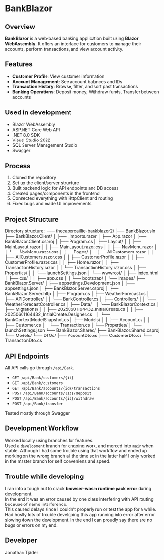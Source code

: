 # BankBlazor

## Overview  
**BankBlazor** is a web-based banking application built using **Blazor WebAssembly**. It offers an interface for customers to manage their accounts, perform transactions, and view account activity.

## Features  
- **Customer Profile**: View customer information  
- **Account Management**: See account balances and IDs  
- **Transaction History**: Browse, filter, and sort past transactions  
- **Banking Operations**: Deposit money, Withdraw funds, Transfer between accounts  

## Used in development  
- Blazor WebAssembly  
- ASP.NET Core Web API  
- .NET 8.0 SDK  
- Visual Studio 2022  
- SQL Server Management Studio  
- Swagger

## Process  
1. Cloned the repository  
2. Set up the client/server structure  
3. Built backend logic for API endpoints and DB access  
4. Created pages/components in the frontend  
5. Connected everything with HttpClient and routing
6. Fixed bugs and made UI improvements

## Project Structure  
Directory structure:
└── thecapercaillie-bankblazor2/
    ├── BankBlazor.sln
    ├── BankBlazor.Client/
    │   ├── _Imports.razor
    │   ├── App.razor
    │   ├── BankBlazor.Client.csproj
    │   ├── Program.cs
    │   ├── Layout/
    │   │   ├── MainLayout.razor
    │   │   ├── MainLayout.razor.css
    │   │   ├── NavMenu.razor
    │   │   └── NavMenu.razor.css
    │   ├── Pages/
    │   │   ├── AllCustomers.razor
    │   │   ├── AllCustomers.razor.css
    │   │   ├── CustomerProfile.razor
    │   │   ├── CustomerProfile.razor.css
    │   │   ├── Home.razor
    │   │   ├── TransactionHistory.razor
    │   │   └── TransactionHistory.razor.css
    │   ├── Properties/
    │   │   └── launchSettings.json
    │   └── wwwroot/
    │       ├── index.html
    │       ├── css/
    │       │   ├── app.css
    │       │   └── bootstrap/
    │       └── images/
    ├── BankBlazor.Server/
    │   ├── appsettings.Development.json
    │   ├── appsettings.json
    │   ├── BankBlazor.Server.csproj
    │   ├── BankBlazor.Server.http
    │   ├── Program.cs
    │   ├── WeatherForecast.cs
    │   ├── APIController/
    │   │   └── BankController.cs
    │   ├── Controllers/
    │   │   └── WeatherForecastController.cs
    │   ├── Data/
    │   │   └── BankBlazorContext.cs
    │   ├── Migrations/
    │   │   ├── 20250601164432_InitialCreate.cs
    │   │   ├── 20250601164432_InitialCreate.Designer.cs
    │   │   └── BankContextModelSnapshot.cs
    │   ├── Models/
    │   │   ├── Account.cs
    │   │   ├── Customer.cs
    │   │   └── Transaction.cs
    │   └── Properties/
    │       └── launchSettings.json
    └── BankBlazor.Shared/
        ├── BankBlazor.Shared.csproj
        └── Models/
            └── DTOs/
                ├── AccountDto.cs
                ├── CustomerDto.cs
                └── TransactionDto.cs

## API Endpoints  
All API calls go through `/api/Bank`.  
- `GET /api/Bank/customers/{id}`
- `GET /api/Bank/customers`
- `GET /api/Bank/accounts/{id}/transactions`
- `POST /api/Bank/accounts/{id}/deposit`
- `POST /api/Bank/accounts/{id}/withdraw`
- `POST /api/Bank/transfer`

Tested mostly through Swagger.

## Development Workflow  
Worked locally using branches for features.  
Used a `development` branch for ongoing work, and merged into `main` when stable.
Although I had some trouble using that workflow and ended up morking on the wrong branch all the time so in the latter half I only worked in the master branch for self conveniens and speed.

## Trouble while developing  
I ran into a tough nut to crack **browser-wasm runtime pack error** during development.  
In the end it was an error caused by one class interfering with API routing because of name interference.  
This caused delays since I couldn’t properly run or test the app for a while.
Had hostly lots of trouble developing this app running into error after error slowing down the development.
In the end I can proudly say there are no bugs or errors on my end.

## Developer  
Jonathan Tjäder
